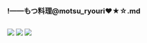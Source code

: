 ### !——もつ料理@motsu_ryouri❤★☆.md
![]()

![](https://pbs.twimg.com/media/D_1XfXOVUAEtXCI?format=jpg&name=4096x4096)
![](https://pbs.twimg.com/media/ECuqXXLVAAIXghc?format=jpg&name=4096x4096)
![](https://pbs.twimg.com/profile_banners/213067451/1543546206)
